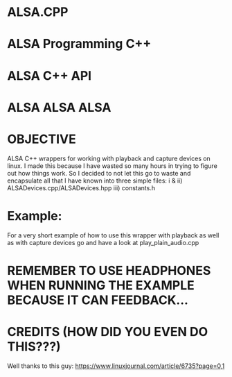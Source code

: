 # ALSA.CPP
# ALSA Programming C++
# ALSA C++ API
# ALSA ALSA ALSA

# OBJECTIVE
ALSA C++ wrappers for working with playback and capture devices on linux. I made this because I have wasted so many hours in trying to figure out how things work. So I decided to not let this go to waste and encapsulate all that I have known into three simple files:
i & ii) ALSADevices.cpp/ALSADevices.hpp
iii) constants.h

# Example:
For a very short example of how to use this wrapper with playback as well as with capture devices go and have a look at play_plain_audio.cpp

# REMEMBER TO USE HEADPHONES WHEN RUNNING THE EXAMPLE BECAUSE IT CAN FEEDBACK...

# CREDITS (HOW DID YOU EVEN DO THIS???)
Well thanks to this guy: https://www.linuxjournal.com/article/6735?page=0,1

